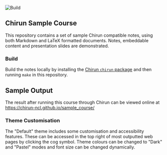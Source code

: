 ![Build](https://github.com/coursebuilder-ncl/sample_course/workflows/Build/badge.svg)

## Chirun Sample Course

This repository contains a set of sample Chirun compatible notes, using both Markdown
and LaTeX formatted documents. Notes, embeddable content and presentation slides are demonstrated.

### Build

Build the notes locally by installing the
[Chirun `chirun` package](https://github.com/chirun-ncl/chirun) and
then running `make` in this repository.

## Sample Output
The result after running this course through Chirun can be viewed online at https://chirun-ncl.github.io/sample_course/

### Theme Customisation
The "Default" theme includes some customisation and accessibility features. These can be accessed in the top right of most outputted
web pages by clicking the cog symbol. Theme colours can be changed to "Dark" and "Pastel" modes and font size can be changed dynamically.

